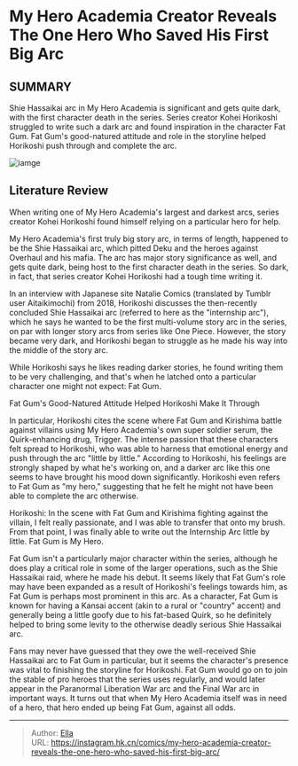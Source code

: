 # My Hero Academia Creator Reveals The One Hero Who Saved His First Big Arc


## SUMMARY 



  Shie Hassaikai arc in My Hero Academia is significant and gets quite dark, with the first character death in the series.   Series creator Kohei Horikoshi struggled to write such a dark arc and found inspiration in the character Fat Gum.   Fat Gum&#39;s good-natured attitude and role in the storyline helped Horikoshi push through and complete the arc.  

![iamge](https://static1.srcdn.com/wordpress/wp-content/uploads/2024/01/mha-shie-hassaikai.jpg)

## Literature Review

When writing one of My Hero Academia&#39;s largest and darkest arcs, series creator Kohei Horikoshi found himself relying on a particular hero for help.




My Hero Academia&#39;s first truly big story arc, in terms of length, happened to be the Shie Hassaikai arc, which pitted Deku and the heroes against Overhaul and his mafia. The arc has major story significance as well, and gets quite dark, being host to the first character death in the series. So dark, in fact, that series creator Kohei Horikoshi had a tough time writing it.




In an interview with Japanese site Natalie Comics (translated by Tumblr user Aitaikimochi) from 2018, Horikoshi discusses the then-recently concluded Shie Hassaikai arc (referred to here as the &#34;internship arc&#34;), which he says he wanted to be the first multi-volume story arc in the series, on par with longer story arcs from series like One Piece. However, the story became very dark, and Horikoshi began to struggle as he made his way into the middle of the story arc.

          

While Horikoshi says he likes reading darker stories, he found writing them to be very challenging, and that&#39;s when he latched onto a particular character one might not expect: Fat Gum.


 Fat Gum&#39;s Good-Natured Attitude Helped Horikoshi Make It Through 
          




In particular, Horikoshi cites the scene where Fat Gum and Kirishima battle against villains using My Hero Academia&#39;s own super soldier serum, the Quirk-enhancing drug, Trigger. The intense passion that these characters felt spread to Horikoshi, who was able to harness that emotional energy and push through the arc &#34;little by little.&#34; According to Horikoshi, his feelings are strongly shaped by what he&#39;s working on, and a darker arc like this one seems to have brought his mood down significantly. Horikoshi even refers to Fat Gum as &#34;my hero,&#34; suggesting that he felt he might not have been able to complete the arc otherwise.


Horikoshi: In the scene with Fat Gum and Kirishima fighting against the villain, I felt really passionate, and I was able to transfer that onto my brush. From that point, I was finally able to write out the Internship Arc little by little. Fat Gum is My Hero.


Fat Gum isn&#39;t a particularly major character within the series, although he does play a critical role in some of the larger operations, such as the Shie Hassaikai raid, where he made his debut. It seems likely that Fat Gum&#39;s role may have been expanded as a result of Horikoshi&#39;s feelings towards him, as Fat Gum is perhaps most prominent in this arc. As a character, Fat Gum is known for having a Kansai accent (akin to a rural or &#34;country&#34; accent) and generally being a little goofy due to his fat-based Quirk, so he definitely helped to bring some levity to the otherwise deadly serious Shie Hassaikai arc.




Fans may never have guessed that they owe the well-received Shie Hassaikai arc to Fat Gum in particular, but it seems the character&#39;s presence was vital to finishing the storyline for Horikoshi. Fat Gum would go on to join the stable of pro heroes that the series uses regularly, and would later appear in the Paranormal Liberation War arc and the Final War arc in important ways. It turns out that when My Hero Academia itself was in need of a hero, that hero ended up being Fat Gum, against all odds.



---

> Author: [Ella](https://instagram.hk.cn/)  
> URL: https://instagram.hk.cn/comics/my-hero-academia-creator-reveals-the-one-hero-who-saved-his-first-big-arc/  

